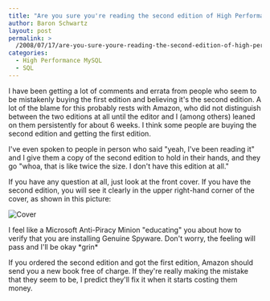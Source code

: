 ```yaml
---
title: "Are you sure you're reading the second edition of High Performance MySQL?"
author: Baron Schwartz
layout: post
permalink: >
  /2008/07/17/are-you-sure-youre-reading-the-second-edition-of-high-performance-mysql/
categories:
  - High Performance MySQL
  - SQL
---
```

I have been getting a lot of comments and errata from people who seem to be mistakenly buying the first edition and believing it's the second edition. A lot of the blame for this probably rests with Amazon, who did not distinguish between the two editions at all until the editor and I (among others) leaned on them persistently for about 6 weeks. I think some people are buying the second edition and getting the first edition.

I've even spoken to people in person who said "yeah, I've been reading it" and I give them a copy of the second edition to hold in their hands, and they go "whoa, that is like twice the size. I don't have this edition at all."

If you have any question at all, just look at the front cover. If you have the second edition, you will see it clearly in the upper right-hand corner of the cover, as shown in this picture:

![Cover][1]

I feel like a Microsoft Anti-Piracy Minion "educating" you about how to verify that you are installing Genuine Spyware. Don't worry, the feeling will pass and I'll be okay \*grin\*

If you ordered the second edition and got the first edition, Amazon should send you a new book free of charge. If they're really making the mistake that they seem to be, I predict they'll fix it when it starts costing them money.

 [1]: http://www.xaprb.com/blog/wp-content/uploads/2008/07/high_performance_mysql_second_edition_cover1.jpg
